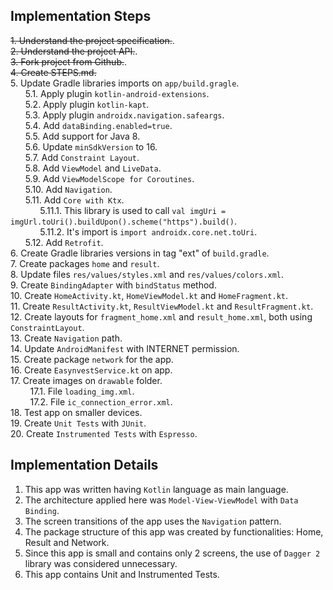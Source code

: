 ## Implementation Steps

~~1. Understand the project specification.~~.  
~~2. Understand the project API.~~.  
~~3. Fork project from Github.~~.  
~~4. Create STEPS.md.~~  
5. Update Gradle libraries imports on `app/build.gragle`.  
&nbsp;&nbsp;&nbsp;&nbsp;&nbsp;&nbsp;5.1. Apply plugin `kotlin-android-extensions`.  
&nbsp;&nbsp;&nbsp;&nbsp;&nbsp;&nbsp;5.2. Apply plugin `kotlin-kapt`.  
&nbsp;&nbsp;&nbsp;&nbsp;&nbsp;&nbsp;5.3. Apply plugin `androidx.navigation.safeargs`.  
&nbsp;&nbsp;&nbsp;&nbsp;&nbsp;&nbsp;5.4. Add `dataBinding.enabled=true`.  
&nbsp;&nbsp;&nbsp;&nbsp;&nbsp;&nbsp;5.5. Add support for Java 8.  
&nbsp;&nbsp;&nbsp;&nbsp;&nbsp;&nbsp;5.6. Update `minSdkVersion` to 16.  
&nbsp;&nbsp;&nbsp;&nbsp;&nbsp;&nbsp;5.7. Add `Constraint Layout`.  
&nbsp;&nbsp;&nbsp;&nbsp;&nbsp;&nbsp;5.8. Add `ViewModel` and `LiveData`.  
&nbsp;&nbsp;&nbsp;&nbsp;&nbsp;&nbsp;5.9. Add `ViewModelScope for Coroutines`.  
&nbsp;&nbsp;&nbsp;&nbsp;&nbsp;&nbsp;5.10. Add `Navigation`.  
&nbsp;&nbsp;&nbsp;&nbsp;&nbsp;&nbsp;5.11. Add `Core with Ktx`.  
&nbsp;&nbsp;&nbsp;&nbsp;&nbsp;&nbsp;&nbsp;&nbsp;&nbsp;&nbsp;&nbsp;&nbsp;5.11.1. This library is used to call `val imgUri = imgUrl.toUri().buildUpon().scheme("https").build()`.  
&nbsp;&nbsp;&nbsp;&nbsp;&nbsp;&nbsp;&nbsp;&nbsp;&nbsp;&nbsp;&nbsp;&nbsp;5.11.2. It's import is `import androidx.core.net.toUri`.  
&nbsp;&nbsp;&nbsp;&nbsp;&nbsp;&nbsp;5.12. Add `Retrofit`.  
6. Create Gradle libraries versions in tag "ext" of `build.gradle`.  
7. Create packages `home` and `result`.  
8. Update files `res/values/styles.xml` and `res/values/colors.xml`.  
9. Create `BindingAdapter` with `bindStatus` method.  
10. Create `HomeActivity.kt`, `HomeViewModel.kt` and `HomeFragment.kt`.  
11. Create `ResultActivity.kt`, `ResultViewModel.kt` and `ResultFragment.kt`.  
12. Create layouts for `fragment_home.xml` and `result_home.xml`, both using `ConstraintLayout`.  
13. Create `Navigation` path.  
14. Update `AndroidManifest` with INTERNET permission.  
15. Create package `network` for the app.  
16. Create `EasynvestService.kt` on app.  
17. Create images on `drawable` folder.  
&nbsp;&nbsp;&nbsp;&nbsp;&nbsp;&nbsp;&nbsp;&nbsp;17.1. File `loading_img.xml`.  
&nbsp;&nbsp;&nbsp;&nbsp;&nbsp;&nbsp;&nbsp;&nbsp;17.2. File `ic_connection_error.xml`.  
18. Test app on smaller devices.  
19. Create `Unit Tests` with `JUnit`.  
20. Create `Instrumented Tests` with `Espresso`.  

## Implementation Details

1. This app was written having `Kotlin` language as main language.
2. The architecture applied here was `Model-View-ViewModel` with `Data Binding`.
3. The screen transitions of the app uses the `Navigation` pattern.
4. The package structure of this app was created by functionalities: Home, Result and Network.
5. Since this app is small and contains only 2 screens, the use of `Dagger 2` library was considered unnecessary.
6. This app contains Unit and Instrumented Tests.
